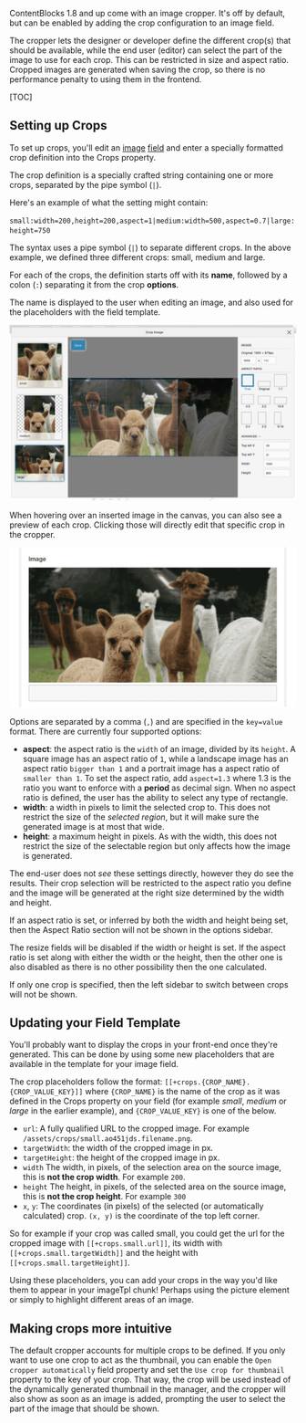 ContentBlocks 1.8 and up come with an image cropper. It's off by default, but can be enabled by adding the crop configuration to an image field. 

The cropper lets the designer or developer define the different crop(s) that should be available, while the end user (editor) can select the part of the image to use for each crop. This can be restricted in size and aspect ratio. Cropped images are generated when saving the crop, so there is no performance penalty to using them in the frontend.

[TOC]

## Setting up Crops

To set up crops, you'll edit an [image](Input_Types/Images) [field](Fields) and enter a specially formatted crop definition into the Crops property. 

The crop definition is a specially crafted string containing one or more crops, separated by the pipe symbol (`|`).

Here's an example of what the setting might contain:

`small:width=200,height=200,aspect=1|medium:width=500,aspect=0.7|large:height=750`

The syntax uses a pipe symbol (`|`) to separate different crops. In the above example, we defined three different crops: small, medium and large.

For each of the crops, the definition starts off with its **name**, followed by a colon (`:`) separating it from the crop **options**. 

The name is displayed to the user when editing an image, and also used for the placeholders with the field template.

![Example of the image cropper](img/image-cropper.jpg)

When hovering over an inserted image in the canvas, you can also see a preview of each crop. Clicking those will directly edit that specific crop in the cropper.

![Previewing crops on an image field](img/crops-preview.gif)

Options are separated by a comma (`,`) and are specified in the `key=value` format. There are currently four supported options:

- **aspect**: the aspect ratio is the `width` of an image, divided by its `height`. A square image has an aspect ratio of `1`, while a landscape image has an aspect ratio `bigger than 1` and a portrait image has a aspect ratio of `smaller than 1`. To set the aspect ratio, add `aspect=1.3` where 1.3 is the ratio you want to enforce with a **period** as decimal sign. When no aspect ratio is defined, the user has the ability to select any type of rectangle.
- **width**: a width in pixels to limit the selected crop to. This does not restrict the size of the _selected region_, but it will make sure the generated image is at most that wide.
- **height**: a maximum height in pixels. As with the width, this does not restrict the size of the selectable region but only affects how the image is generated.

The end-user does not _see_ these settings directly, however they do see the results. Their crop selection will be restricted to the aspect ratio you define and the image will be generated at the right size determined by the width and height. 

If an aspect ratio is set, or inferred by both the width and height being set, then the Aspect Ratio section will not be shown in the options sidebar.

The resize fields will be disabled if the width or height is set. If the aspect ratio is set along with either the width or the height, then the other one is also disabled as there is no other possibility then the one calculated. 

If only one crop is specified, then the left sidebar to switch between crops will not be shown.

## Updating your Field Template

You'll probably want to display the crops in your front-end once they're generated. This can be done by using some new placeholders that are available in the template for your image field.

The crop placeholders follow the format: `[[+crops.{CROP_NAME}.{CROP_VALUE_KEY}]]` where `{CROP_NAME}` is the name of the crop as it was defined in the Crops property on your field (for example _small_, _medium_ or _large_ in the earlier example), and `{CROP_VALUE_KEY}` is one of the below.

- `url`: A fully qualified URL to the cropped image. For example `/assets/crops/small.ao451jds.filename.png`. 
- `targetWidth`: the width of the cropped image in px.
- `targetHeight`: the height of the cropped image in px.
- `width` The width, in pixels, of the selection area on the source image, this is **not the crop width**. For example `200`.
- `height` The height, in pixels, of the selected area on the source image, this is **not the crop height**. For example `300`
- `x`, `y`: The coordinates (in pixels) of the selected (or automatically calculated) crop. `(x, y)` is the coordinate of the top left corner.

So for example if your crop was called small, you could get the url for the cropped image with `[[+crops.small.url]]`, its width with `[[+crops.small.targetWidth]]` and the height with `[[+crops.small.targetHeight]]`.

Using these placeholders, you can add your crops in the way you'd like them to appear in your imageTpl chunk! Perhaps using the picture element or simply to highlight different areas of an image.

## Making crops more intuitive

The default cropper accounts for multiple crops to be defined. If you only want to use one crop to act as the thumbnail, you can enable the `Open cropper automatically` field property and set the `Use crop for thumbnail` property to the key of your crop. That way, the crop will be used instead of the dynamically generated thumbnail in the manager, and the cropper will also show as soon as an image is added, prompting the user to select the part of the image that should be shown.
